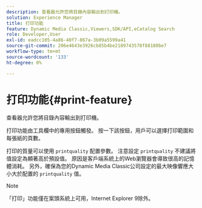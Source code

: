 ```yaml
---
description: 查看器允許您將目錄內容輸出到打印機。
solution: Experience Manager
title: 打印功能
feature: Dynamic Media Classic,Viewers,SDK/API,eCatalog Search
role: Developer,User
exl-id: eadcc105-4a86-40f7-867a-3b09a5599a41
source-git-commit: 206e4643e3926cb85b4be2189743578f88180be7
workflow-type: tm+mt
source-wordcount: '133'
ht-degree: 0%

---
```


# 打印功能{#print-feature}

查看器允許您將目錄內容輸出到打印機。

打印功能由工具欄中的專用按鈕觸發。 按一下該按鈕，用戶可以選擇打印範圍和每張紙的頁數。

打印的質量可以使用 `printquality` 配置參數。 注意設定 `printquality` 不建議將值設定為顯著高於預設值。 原因是客戶端系統上的Web瀏覽器會導致很高的記憶體消耗。 另外，確保為您的Dynamic Media Classic公司設定的最大映像響應大小大於配置的 `printquality` 值。

>[!NOTE]
>
>「打印」功能僅在案頭系統上可用，Internet Explorer 9除外。
